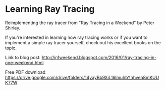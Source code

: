 # Learning Ray Tracing
Reimplementing the ray tracer from "Ray Tracing in a Weekend" by Peter Shirley.

If you're interested in learning how ray tracing works or if you want to implement a simple ray tracer yourself,
check out his excellent books on the topic.

Link to blog post: http://in1weekend.blogspot.com/2016/01/ray-tracing-in-one-weekend.html

Free PDF download: https://drive.google.com/drive/folders/14yayBb9XiL16lmuhbYhhvea8mKUUK77W
